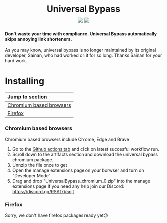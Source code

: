 <h1 align="center" font-size= "10em";>
  Universal Bypass
  <br>
  <img src="https://github.com/Universal-Bypass-Renewed/Universal-Bypass/actions/workflows/main.yml/badge.svg?branch=main" />
  <a href="https://discord.gg/RSAf7b5njt">
  <img src="https://badgen.net/badge/icon/discord?icon=discord&label=Universal+Bypass+Renewed" />
  </a>
</h1>

#### Don't waste your time with compliance. Universal Bypass automatically skips annoying link shorteners.

As you may know, universal bypass is no longer maintained by its original developer, Sainan, who had worked on it for so long. 
Thanks Sainan for your hard work.

# Installing
| Jump to section                           |
| :-------------                            |
| [Chromium based browsers](#id-chrome)     |
| [Firefox](#id-firefox)                    |

<div id='id-chrome' style="line-height: 2.5;"></div>

### Chromium based browsers</h1>

Chromium based browsers include Chrome, Edge and Brave 

1) Go to the [Github actions tab](https://github.com/Universal-Bypass-Renewed/Universal-Bypass/actions) and click on latest succesful workflow run.
2) Scroll down to the artifacts section and download the universal bypass chromium package.
3) Unnzip the file once to get 
4) Open the manage extensions page on your borwser and turn on "Developer Mode"
5) Drag and drop "UniversalBypass_chromium_0.zip" into the manage extensions page
If you need any help join our Discord: https://discord.gg/RSAf7b5njt

<div id='id-firefox'> </div>

### Firefox
Sorry, we don't have firefox packages ready yet😓
